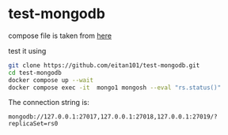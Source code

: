# test-mongodb

compose file is taken from [here](https://medium.com/workleap/the-only-local-mongodb-replica-set-with-docker-compose-guide-youll-ever-need-2f0b74dd8384)

test it using

```sh
git clone https://github.com/eitan101/test-mongodb.git
cd test-mongodb
docker compose up --wait
docker compose exec -it  mongo1 mongosh --eval "rs.status()"
```

The connection string is:

```
mongodb://127.0.0.1:27017,127.0.0.1:27018,127.0.0.1:27019/?replicaSet=rs0
```
